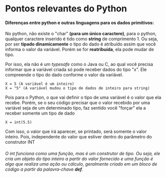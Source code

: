 # Pontos relevantes do Python

#### Diferenças entre python e outras linguagens para os dados primitivos:

No python, não existe o "char" **(para um único caractere)**, para o python, qualquer caractere inserido é tido como **string** de comprimento 1. Ou seja, por ser **tipado dinamicamente** o tipo do dado é atribuído assim que você informa o valor da variável. Porém se for **reatribuída**, ela pode mudar de tipo. 

Por isso, ela não é um *typesafe* como o Java ou C, ao qual você precisa informar que a variável criada só pode receber dados do tipo "x". Ele compreende o tipo do dado conforme o valor da variável.

    X = 5 (A variável é um inteiro)
    X = "5" (A variável mudou o tipo de dados de inteiro para string)

Pois para o Python, o que vai definir o tipo de uma variável é o valor que ela recebe. Porém, se o seu código precisar que o valor recebido por uma variável seja de um determinado tipo, faz sentido você "forçar" ela a receber somente um tipo de dado
    
    X = int(5.5)

Com isso, o valor que irá aparecer, se printado, será somente o valor inteiro. Pois, independente do valor que estiver dentro do parâmetro do construtor INT

###### O int funciona como uma função, mas é um construtor de tipo. Ou seja, ele cria um objeto do tipo  inteiro a partir do valor fornecido e uma função é algo que realiza uma ação ou cálculo, geralmente criado em um bloco de código a partir da palavra-chave **def**.

